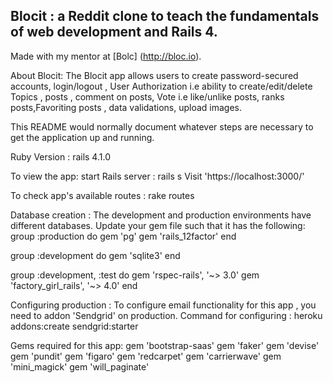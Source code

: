 ## Blocit : a Reddit clone to teach the fundamentals of web development and Rails 4. 
Made with my mentor at [Bolc] (http://bloc.io).

About Blocit: The Blocit app allows users to create password-secured accounts, login/logout , User Authorization i.e ability to create/edit/delete Topics , posts , comment on posts, Vote i.e like/unlike posts, ranks posts,Favoriting posts , data validations, upload images.

This README would normally document whatever steps are necessary to get the
application up and running.

Ruby Version : rails 4.1.0

To view the app:
  start Rails server : rails s 
  Visit 'https://localhost:3000/'
  
To check app's available routes : rake routes 

Database creation : The development and production environments have different databases. Update your gem file such that it has the following:
  group :production do 
    gem 'pg'
    gem 'rails_12factor'
  end 

  group :development do 
    gem 'sqlite3'
  end 
  
  group :development, :test do
   gem 'rspec-rails', '~> 3.0'
   gem 'factory_girl_rails', '~> 4.0'
  end
  
Configuring production : 
  To configure email functionality for this app , you need to addon 'Sendgrid' on production. 
  Command for configuring : 
    heroku addons:create sendgrid:starter
    
Gems required for this app: 
 gem 'bootstrap-saas'
 gem 'faker'
 gem 'devise'
 gem 'pundit'
 gem 'figaro'
 gem 'redcarpet'
 gem 'carrierwave'
 gem 'mini_magick' 
 gem 'will_paginate'
 
